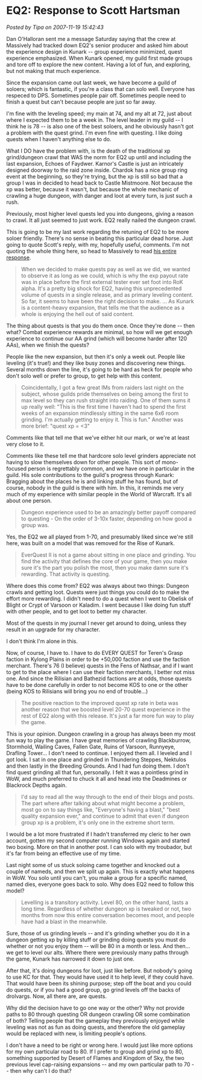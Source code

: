 # EQ2: Response to Scott Hartsman

*Posted by Tipa on 2007-11-19 15:42:43*

Dan O'Halloran sent me a message Saturday saying that the crew at Massively had tracked down EQ2's senior producer and asked him about the experience design in Kunark -- group experience minimized, quest experience emphasized. When Kunark opened, my guild first made groups and tore off to explore the new content. Having a lot of fun, and exploring, but not making that much experience.

Since the expansion came out last week, we have become a guild of soloers; which is fantastic, if you're a class that can solo well. Everyone has respeced to DPS. Sometimes people pair off. Sometimes people need to finish a quest but can't because people are just so far away.



I'm fine with the leveling speed; my main at 74, and my alt at 72, just about where I expected them to be a week in. The level leader in my guild -- I think he is 78 -- is also one of the best soloers, and he obviously hasn't got a problem with the quest grind. I'm even fine with questing. I like doing quests when I haven't anything else to do.

What I DO have the problem with, is the death of the traditional xp grind/dungeon crawl that WAS the norm for EQ2 up until and including the last expansion, Echoes of Faydwer. Karnor's Castle is just an intricately designed doorway to the raid zone inside. Chardok has a nice group ring event at the beginning, so they're trying, but the xp is still so bad that a group I was in decided to head back to Castle Mistmoore. Not because the xp was better, because it wasn't, but because the whole mechanic of crawling a huge dungeon, with danger and loot at every turn, is just such a rush.

Previously, most higher level quests led you into dungeons, giving a reason to crawl. It all just seemed to just work. EQ2 really nailed the dungeon crawl.

This is going to be my last work regarding the retuning of EQ2 to be more soloer friendly. There's no sense in beating this particular dead horse. Just going to quote Scott's reply, with my, hopefully useful, comments. I'm not quoting the whole thing here, so head to Massively to read [his entire response](http://www.massively.com/2007/11/16/eq2s-producer-responds-to-expansion-grouping-concerns/).


> When we decided to make quests pay as well as we did, we wanted to observe it as long as we could, which is why the exp payout rate was in place before the first external tester ever set foot into RoK alpha. It's a pretty big shock for EQ2, having this unprecedented volume of quests in a single release, and as primary leveling content. So far, it seems to have been the right decision to make. ... As Kunark is a content-heavy expansion, that tells me that the audience as a whole is enjoying the hell out of said content.



The thing about quests is that you do them once. Once they're done -- then what? Combat experience rewards are minimal, so how will we get enough experience to continue our AA grind (which will become harder after 120 AAs), when we finish the quests?

People like the new expansion, but then it's only a week out. People like leveling (it's true!) and they like busy zones and discovering new things. Several months down the line, it's going to be hard as heck for people who don't solo well or prefer to group, to get help with this content.


> Coincidentally, I got a few great IMs from raiders last night on the subject, whose guilds pride themselves on being among the first to max level so they can rush straight into raiding. One of them sums it up really well: "This is the first time I haven't had to spend the first weeks of an expansion mindlessly sitting in the same 6x6 room grinding. I'm actually getting to enjoy it. This is fun." Another was more brief: "quest xp = <3"

Comments like that tell me that we've either hit our mark, or we're at least very close to it.



Comments like these tell me that hardcore solo level grinders appreciate not having to slow themselves down for other people. This sort of mono-focused person is regrettably common, and we have one in particular in the guild. His sole contributions to the guild's progress through Kunark: Bragging about the places he is and linking stuff he has found, but of course, nobody in the guild is there with him. In this, it reminds me very much of my experience with similar people in the World of Warcraft. It's all about one person.


> Dungeon experience used to be an amazingly better payoff compared to questing - On the order of 3-10x faster, depending on how good a group was.




Yes, the EQ2 we all played from 1-70, and presumably liked since we're still here, was built on a model that was removed for the Rise of Kunark.

 
> EverQuest II is not a game about sitting in one place and grinding. You find the activity that defines the core of your game, then you make sure it's the part you polish the most, then you make damn sure it's rewarding. That activity is questing.



Where does this come from? EQ2 was always about two things: Dungeon crawls and getting loot. Quests were just things you could do to make the effort more rewarding. I didn't need to do a quest when I went to Obelisk of Blight or Crypt of Varsoon or Kaladim. I went because I like doing fun stuff with other people, and to get loot to better my character.

Most of the quests in my journal I never get around to doing, unless they result in an upgrade for my character.

I don't think I'm alone in this.

Now, of course, I have to. I have to do EVERY QUEST for Teren's Grasp faction in Kylong Plains in order to be +50,000 faction and use the faction merchant. There's 76 (I believe) quests in the Fens of Nathsar, and if I want to get to the place where I can use their faction merchants, I better not miss one. And since the Rilisian and Bathezid factions are at odds, those quests have to be done carefully in order to not become KOS to one or the other (being KOS to Rilisians will bring you no end of trouble...)

 
> The positive reaction to the improved quest xp rate in beta was another reason that we boosted level 20-70 quest experience in the rest of EQ2 along with this release. It's just a far more fun way to play the game.



This is your opinion. Dungeon crawling in a group has always been my most fun way to play the game. I have great memories of crawling Blackburrow, Stormhold, Wailing Caves, Fallen Gate, Ruins of Varsoon, Runnyeye, Drafling Tower... I don't need to continue. I enjoyed them all. I leveled and I got look. I sat in one place and grinded in Thundering Steppes, Nektulos and then lastly in the Breeding Grounds. And I had fun doing them. I don't find quest grinding all that fun, personally. I felt it was a pointless grind in WoW, and much preferred to chuck it all and head into the Deadmines or Blackrock Depths again.

 
> I'd say to read all the way through to the end of their blogs and posts. The part where after talking about what might become a problem, most go on to say things like, "Everyone's having a blast," "best quality expansion ever," and continue to admit that even if dungeon group xp is a problem, it's only one in the extreme short term. 



I would be a lot more frustrated if I hadn't transferred my cleric to her own account, gotten my second computer running Windows again and started two boxing. More on that in another post. I can solo with my troubador, but it's far from being an effective use of my time. 

Last night some of us stuck soloing came together and knocked out a couple of nameds, and then we split up again. This is exactly what happens in WoW. You solo until you can't, you make a group for a specific named, named dies, everyone goes back to solo. Why does EQ2 need to follow this model?

 
> Levelling is a transitory activity. Level 80, on the other hand, lasts a long time. Regardless of whether dungeon xp is tweaked or not, two months from now this entire conversation becomes moot, and people have had a blast in the meanwhile.



Sure, those of us grinding levels -- and it's grinding whether you do it in a dungeon getting xp by killing stuff or grinding doing quests you must do whether or not you enjoy them -- will be 80 in a month or less. And then... we get to level our alts. Where there were previously many paths through the game, Kunark has narrowed it down to just one.

After that, it's doing dungeons for loot, just like before. But nobody's going to use KC for that. They would have used it to help level, if they could have. That would have been its shining purpose; step off the boat and you could do quests, or if you had a good group, go grind levels off the backs of drolvargs. Now, all there are, are quests.

Why did the decision have to go one way or the other? Why not provide paths to 80 through questing OR dungeon crawling OR some combination of both? Telling people that the gameplay they previously enjoyed while leveling was not as fun as doing quests, and therefore the old gameplay would be replaced with new, is limiting people's options.

I don't have a need to be right or wrong here. I would just like more options for my own particular road to 80. If I prefer to group and grind xp to 80, something supported by Desert of Flames and Kingdom of Sky, the two previous level cap-raising expansions -- and my own particular path to 70 -- then why can't I do that?


